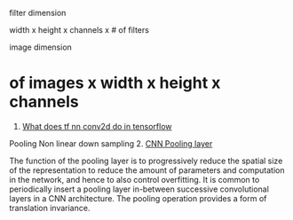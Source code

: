 filter dimension

width x height x channels x # of filters

image dimension

# of images x width x height x channels



1. [What does tf nn conv2d do in tensorflow](http://stackoverflow.com/questions/34619177/what-does-tf-nn-conv2d-do-in-tensorflow)

Pooling 
Non linear down sampling
2. [CNN Pooling layer](https://en.wikipedia.org/wiki/Convolutional_neural_network#Pooling_layer)

The function of the pooling layer is to progressively reduce the spatial size of the representation to reduce the amount of parameters and computation in the network, and hence to also control overfitting. It is common to periodically insert a pooling layer in-between successive convolutional layers in a CNN architecture. The pooling operation provides a form of translation invariance.
